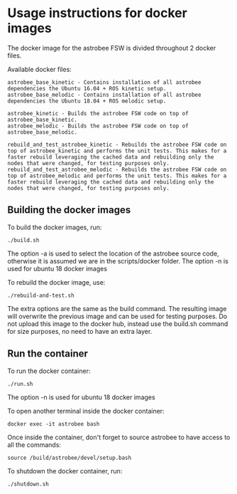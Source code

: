 # Usage instructions for docker images

The docker image for the astrobee FSW is divided throughout 2 docker files. 

Available docker files:

	astrobee_base_kinetic - Contains installation of all astrobee dependencies the Ubuntu 16.04 + ROS kinetic setup.
	astrobee_base_melodic - Contains installation of all astrobee dependencies the Ubuntu 18.04 + ROS melodic setup.

	astrobee_kinetic - Builds the astrobee FSW code on top of astrobee_base_kinetic.
	astrobee_melodic - Builds the astrobee FSW code on top of astrobee_base_melodic.

	rebuild_and_test_astrobee_kinetic - Rebuilds the astrobee FSW code on top of astrobee_kinetic and performs the unit tests. This makes for a faster rebuild leveraging the cached data and rebuilding only the nodes that were changed, for testing purposes only.
	rebuild_and_test_astrobee_melodic - Rebuilds the astrobee FSW code on top of astrobee_melodic and performs the unit tests. This makes for a faster rebuild leveraging the cached data and rebuilding only the nodes that were changed, for testing purposes only.


## Building the docker images

To build the docker images, run:
    
    ./build.sh
The option -a is used to select the location of the astrobee source code, otherwise it is assumed we are in the scripts/docker folder.
The option -n is used for ubuntu 18 docker images

To rebuild the docker image, use:

	./rebuild-and-test.sh
The extra options are the same as the build command. The resulting image will overwrite the previous image and can be used for testing purposes. Do not upload this image to the docker hub, instead use the build.sh command for size purposes, no need to have an extra layer.

## Run the container

To run the docker container:

    ./run.sh
The option -n is used for ubuntu 18 docker images

To open another terminal inside the docker container:

    docker exec -it astrobee bash

Once inside the container, don't forget to source astrobee to have access to all the commands:

	source /build/astrobee/devel/setup.bash

To shutdown the docker container, run:

    ./shutdown.sh